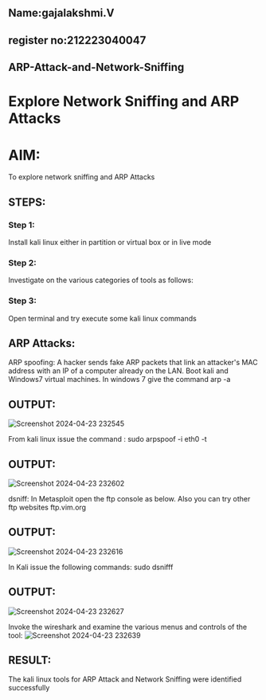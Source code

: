 ## Name:gajalakshmi.V 
## register no:212223040047
## ARP-Attack-and-Network-Sniffing
# Explore Network Sniffing and ARP Attacks

# AIM:

To explore network sniffing and ARP Attacks

## STEPS:

### Step 1:

Install kali linux either in partition or virtual box or in live mode

### Step 2:

Investigate on the various categories of tools as follows:


### Step 3:
Open terminal and try execute some kali linux commands

## ARP Attacks:  
ARP spoofing: A hacker sends fake ARP packets that link an attacker's MAC address with an IP of a computer already on the LAN. 
Boot kali and Windows7 virtual machines.
In windows 7 give the command arp -a
## OUTPUT:
![Screenshot 2024-04-23 232545](https://github.com/Gajalakshmivelmurugan/ARP-Attack-and-Network-Sniffing/assets/144871940/047e70d2-9ec1-4f39-bb4e-8445cc5d6389)


From kali linux issue the command :
sudo arpspoof -i eth0 -t <target system> <gateway>
## OUTPUT:
![Screenshot 2024-04-23 232602](https://github.com/Gajalakshmivelmurugan/ARP-Attack-and-Network-Sniffing/assets/144871940/7f2b3107-e994-4fec-9c0a-85bb814e7638)


 dsniff:
In Metasploit open the ftp console as below. Also you can try other ftp websites ftp.vim.org
## OUTPUT:
![Screenshot 2024-04-23 232616](https://github.com/Gajalakshmivelmurugan/ARP-Attack-and-Network-Sniffing/assets/144871940/cb7a303c-0551-49b5-91dd-8a6803049470)




In Kali issue the following commands:
sudo dsnifff
## OUTPUT:


![Screenshot 2024-04-23 232627](https://github.com/Gajalakshmivelmurugan/ARP-Attack-and-Network-Sniffing/assets/144871940/4ebf8d85-86e2-4735-bd2e-baeab392c654)


Invoke the wireshark and examine the various menus  and controls of the tool:
![Screenshot 2024-04-23 232639](https://github.com/Gajalakshmivelmurugan/ARP-Attack-and-Network-Sniffing/assets/144871940/d0a17541-8d82-4c2a-8b5a-332f00802f62)


## RESULT:
The kali linux tools for ARP Attack and Network Sniffing were identified successfully
